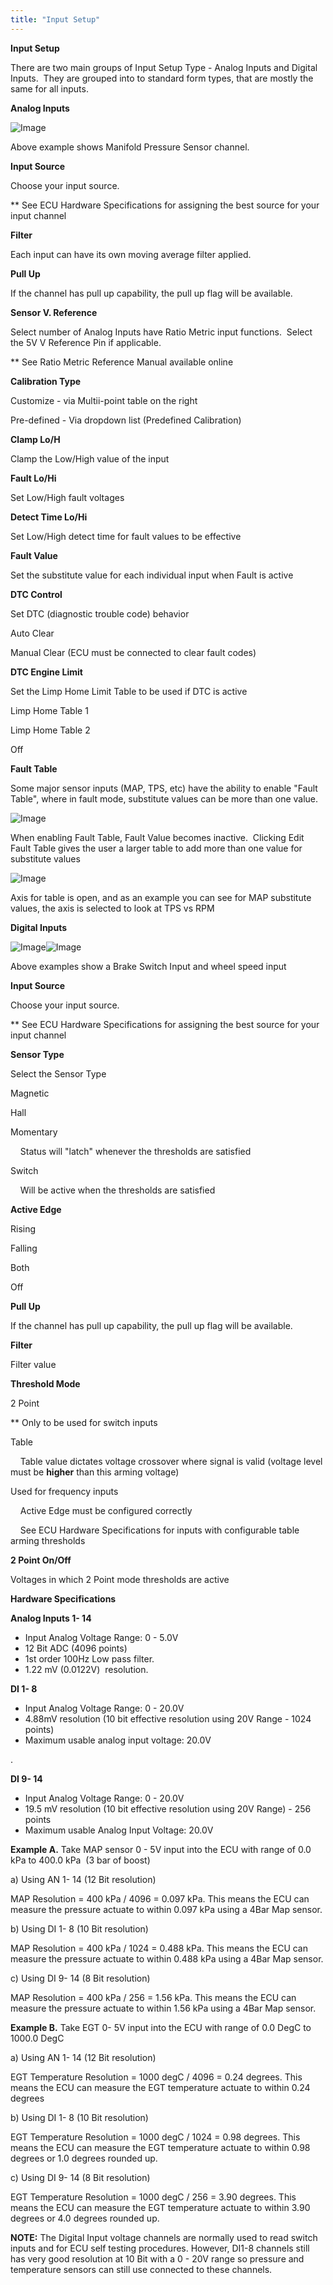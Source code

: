 ```yaml
---
title: "Input Setup"
---
```


**Input Setup**


There are two main groups of Input Setup Type - Analog Inputs and Digital Inputs.&nbsp; They are grouped into to standard form types, that are mostly the same for all inputs. &nbsp;


**Analog Inputs**


![Image](</lib/NewItem729.png>)

Above example shows Manifold Pressure Sensor channel. &nbsp;


**Input Source**


Choose your input source. &nbsp;

\*\* See ECU Hardware Specifications for assigning the best source for your input channel


**Filter**


Each input can have its own moving average filter applied. &nbsp;


**Pull Up**


If the channel has pull up capability, the pull up flag will be available.


**Sensor V. Reference**


Select number of Analog Inputs have Ratio Metric input functions.&nbsp; Select the 5V V Reference Pin if applicable. &nbsp;

\*\* See Ratio Metric Reference Manual available online


**Calibration Type**


Customize - via Multii-point table on the right&nbsp;

Pre-defined - Via dropdown list (Predefined Calibration)


**Clamp Lo/H**


Clamp the Low/High value of the input


**Fault Lo/Hi**


Set Low/High fault voltages&nbsp;


**Detect Time Lo/Hi**


Set Low/High detect time for fault values to be effective


**Fault Value**


Set the substitute value for each individual input when Fault is active


**DTC Control**&nbsp;


Set DTC (diagnostic trouble code) behavior

Auto Clear

Manual Clear (ECU must be connected to clear fault codes)


**DTC Engine Limit**


Set the Limp Home Limit Table to be used if DTC is active&nbsp;

Limp Home Table 1

Limp Home Table 2

Off


**Fault Table**


Some major sensor inputs (MAP, TPS, etc) have the ability to enable "Fault Table", where in fault mode, substitute values can be more than one value. &nbsp;


![Image](</lib/NewItem730.png>)


When enabling Fault Table, Fault Value becomes inactive.&nbsp; Clicking Edit Fault Table gives the user a larger table to add more than one value for substitute values


![Image](</lib/NewItem731.png>)

Axis for table is open, and as an example you can see for MAP substitute values, the axis is selected to look at TPS vs RPM


**Digital Inputs**


![Image](</lib/NewItem732.png>)![Image](</lib/NewItem733.png>)

Above examples show a Brake Switch Input and wheel speed input


**Input Source**


Choose your input source. &nbsp;

\*\* See ECU Hardware Specifications for assigning the best source for your input channel


**Sensor Type**


Select the Sensor Type


Magnetic

Hall

Momentary

&nbsp; &nbsp; Status will "latch" whenever the thresholds are satisfied

Switch

&nbsp; &nbsp; Will be active when the thresholds are satisfied&nbsp;


**Active Edge**


Rising

Falling

Both

Off


**Pull Up**


If the channel has pull up capability, the pull up flag will be available.


**Filter**


Filter value


**Threshold Mode**


&#50; Point

\*\* Only to be used for switch inputs

Table

&nbsp; &nbsp; Table value dictates voltage crossover where signal is valid (voltage level must be **higher** than this arming voltage)

Used for frequency inputs

&nbsp; &nbsp; Active Edge must be configured correctly&nbsp;

&nbsp; &nbsp; See ECU Hardware Specifications for inputs with configurable table arming thresholds&nbsp;


**&#50; Point On/Off**


Voltages in which 2 Point mode thresholds are active




**Hardware Specifications**



**Analog Inputs 1- 14**


* Input Analog Voltage Range: 0 - 5.0V
* &#49;2 Bit ADC (4096 points)
* &#49;st order 100Hz Low pass filter.
* &#49;.22 mV (0.0122V)&nbsp; resolution.&nbsp;


**DI 1- 8**

* Input Analog Voltage Range: 0 - 20.0V
* &#52;.88mV resolution (10 bit effective resolution using 20V Range - 1024 points)
* Maximum usable analog input voltage: 20.0V

.

**DI 9- 14**


* Input Analog Voltage Range: 0 - 20.0V
* &#49;9.5 mV resolution (10 bit effective resolution using 20V Range) - 256 points&nbsp;
* Maximum usable Analog Input Voltage: 20.0V



**Example A.** Take MAP sensor 0 - 5V input into the ECU with range of 0.0 kPa to 400.0 kPa&nbsp; (3 bar of boost)


a) Using AN 1- 14 (12 Bit resolution)


MAP Resolution = 400 kPa / 4096 = 0.097 kPa. This means the ECU can measure the pressure actuate to within 0.097 kPa using a 4Bar Map sensor.


b) Using DI 1- 8 (10 Bit resolution)


MAP Resolution = 400 kPa / 1024 = 0.488 kPa. This means the ECU can measure the pressure actuate to within 0.488 kPa using a 4Bar Map sensor.


c) Using DI 9- 14 (8 Bit resolution)


MAP Resolution = 400 kPa / 256 = 1.56 kPa. This means the ECU can measure the pressure actuate to within 1.56 kPa using a 4Bar Map sensor.



**Example B.** Take EGT 0- 5V input into the ECU with range of 0.0 DegC to 1000.0 DegC


a) Using AN 1- 14 (12 Bit resolution)


EGT Temperature Resolution = 1000 degC / 4096 = 0.24 degrees. This means the ECU can measure the EGT temperature actuate to within 0.24 degrees


b) Using DI 1- 8 (10 Bit resolution)


EGT Temperature Resolution = 1000 degC / 1024 = 0.98 degrees. This means the ECU can measure the EGT temperature actuate to within 0.98 degrees or 1.0 degrees rounded up.


c) Using DI 9- 14 (8 Bit resolution)


EGT Temperature Resolution = 1000 degC / 256 = 3.90 degrees. This means the ECU can measure the EGT temperature actuate to within 3.90 degrees or 4.0 degrees rounded up.


**NOTE:** The Digital Input voltage channels are normally used to read switch inputs and for ECU self testing procedures. However, DI1-8 channels still has very good resolution at 10 Bit with a 0 - 20V range so pressure and temperature sensors can still use connected to these channels.
